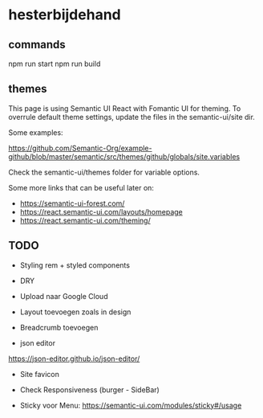 # hesterbijdehand

## commands

npm run start
npm run build

## themes

This page is using Semantic UI React with Fomantic UI for theming.
To overrule default theme settings, update the files in the semantic-ui/site dir.

Some examples:

https://github.com/Semantic-Org/example-github/blob/master/semantic/src/themes/github/globals/site.variables

Check the semantic-ui/themes folder for variable options.

Some more links that can be useful later on:

- https://semantic-ui-forest.com/
- https://react.semantic-ui.com/layouts/homepage
- https://react.semantic-ui.com/theming/

## TODO

- Styling rem + styled components
- DRY
- Upload naar Google Cloud
- Layout toevoegen zoals in design
- Breadcrumb toevoegen

- json editor

https://json-editor.github.io/json-editor/

- Site favicon

- Check Responsiveness (burger - SideBar)
- Sticky voor Menu: https://semantic-ui.com/modules/sticky#/usage

